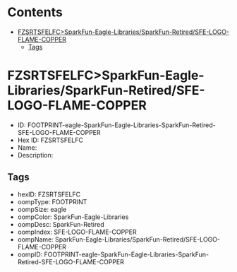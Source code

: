 



Contents
========

* [FZSRTSFELFC>SparkFun-Eagle-Libraries/SparkFun-Retired/SFE-LOGO-FLAME-COPPER](#fzsrtsfelfcsparkfun-eagle-librariessparkfun-retiredsfe-logo-flame-copper)
	* [Tags](#tags)

# FZSRTSFELFC>SparkFun-Eagle-Libraries/SparkFun-Retired/SFE-LOGO-FLAME-COPPER

- ID: FOOTPRINT-eagle-SparkFun-Eagle-Libraries-SparkFun-Retired-SFE-LOGO-FLAME-COPPER
- Hex ID: FZSRTSFELFC
- Name: 
- Description: 

## Tags

- hexID: FZSRTSFELFC
- oompType: FOOTPRINT
- oompSize: eagle
- oompColor: SparkFun-Eagle-Libraries
- oompDesc: SparkFun-Retired
- oompIndex: SFE-LOGO-FLAME-COPPER
- oompName: SparkFun-Eagle-Libraries/SparkFun-Retired/SFE-LOGO-FLAME-COPPER
- oompID: FOOTPRINT-eagle-SparkFun-Eagle-Libraries-SparkFun-Retired-SFE-LOGO-FLAME-COPPER
